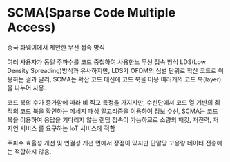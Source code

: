 

# SCMA(Sparse Code Multiple Access)

  중국 화웨이에서 제안한 무선 접속 방식
  
  
  여러 사용자가 동일 주파수를 코드 중첩하여 사용한느 무선 접속 방식
  LDS(Low Density Spreading)방식과 유사하지만, LDS가 OFDM의 심벌 단위로 학산 코드르
  이용하는 걸과 달리, SCMA는 확산 코드 대신에 코드 북을 이용
  여러개의 코드 북(layer)을 나누어  사용.
  
  코드 북의 수가 증가함에 따라 비 직교 특정을 가지지만, 수신단에서 코드 열 기반의 최적의 코드 북을
  확인하는 메세지 패싱 알고리즘을 이용하여 정보 수신,
  SCMA는 코드 북을 이용하여 응답을 기다리지 않는 랜덤 접속이 가능하므로 소량의 패킷, 저전력, 저 지연 서비스
  를 요구하는 IoT 서비스에 적합
  
  주파수 효율성 개선 및 연결성 개선 면에서 장점이 있지만
  단말당 고용량 데이터 전송에는 적합하지 않음.
  

